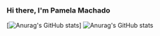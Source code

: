 ### Hi there, I'm Pamela Machado

[![Anurag's GitHub stats](https://github-readme-stats.vercel.app/api?username=Pamela-WMAchado)]
![Anurag's GitHub stats](https://github-readme-stats.vercel.app/api?username=Pamela-WMachado&show_icons=true)



<!--
**Pamela-WMachado/Pamela-WMAchado** is a ✨ _special_ ✨ repository because its `README.md` (this file) appears on your GitHub profile.

Here are some ideas to get you started:

- 🔭 I’m currently working on ...
- 🌱 I’m currently learning ...
- 👯 I’m looking to collaborate on ...
- 🤔 I’m looking for help with ...
- 💬 Ask me about ...
- 📫 How to reach me: ...
- 😄 Pronouns: ...
- ⚡ Fun fact: ...
-->
